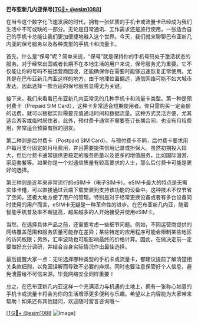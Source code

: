 **巴布亚新几内亚保号[[TG💪+ @esim1088](https://t.me/s/esim1088)]**

在当今这个数字化飞速发展的时代，拥有一张优质的手机卡或流量卡已经成为我们生活中不可或缺的一部分。无论是日常通讯、工作需求还是旅行使用，一张适合自己的手机卡总能让我们更加便捷地融入这个世界。今天，我们就来聊聊巴布亚新几内亚的保号服务以及各种类型的手机卡和流量卡。

首先，什么是“保号”呢？简单来说，“保号”就是保持你的手机号码处于激活状态的服务。对于经常出国或者长期不在本地生活的用户来说，保号服务尤为重要。它不仅能让你的号码不被运营商回收，还能确保你在需要时能够迅速恢复正常使用。尤其是在巴布亚新几内亚这样的地方，由于地理位置偏远，通信网络可能不如大城市发达，因此选择一款合适的保号服务显得尤为关键。

接下来，我们来看看巴布亚新几内亚常见的几种手机卡和流量卡类型。第一种是预付费卡（Prepaid SIM Card），这种卡非常适合短期使用者。你只需购买一定金额的话费，就可以根据实际需要充值通话时间和数据流量。这种方式灵活方便，尤其适合游客或临时居住者。此外，预付费卡通常不需要签订长期合同，也没有月租费用，非常适合预算有限的朋友。

第二种则是后付费卡（Postpaid SIM Card）。与预付费卡不同，后付费卡要求用户每月支付固定的月租费用，并且需要提供信用记录或担保人。虽然初期投入较大，但后付费卡通常提供更稳定的服务质量以及更多的增值服务，比如国际漫游、家庭套餐等。如果你是一个对通信质量有较高要求的人士，那么后付费卡可能是更好的选择。

第三种则是近年来非常流行的eSIM卡（电子SIM卡）。eSIM卡最大的特点是无需实体卡槽，可以直接通过云端下载安装到支持该功能的设备中。这种技术不仅节省了空间，还极大地方便了用户的管理。特别是对于经常更换设备或者有多台设备同时使用的用户而言，eSIM卡无疑是一种革命性的进步。在巴布亚新几内亚，随着智能手机普及率不断提高，越来越多的人开始接受并使用eSIM卡。

当然，在选择具体产品之前，还需要考虑一些细节问题。例如，不同运营商提供的网络覆盖范围和服务质量可能存在差异；某些特定的应用程序可能会限制某些地区的访问权限；另外，汇率波动也可能影响最终的价格计算。因此，在做决定前一定要做好充分调研，并结合自身实际情况作出最佳选择。

最后提醒大家一点：无论选择哪种类型的手机卡或流量卡，都建议提前了解清楚相关条款细则，以免因误解而导致不必要的麻烦。同时也要注意保管好个人信息，避免泄露给不可信来源。毕竟网络安全同样重要！

总之，在巴布亚新几内亚这样一个充满活力与机遇的土地上，拥有一张称心如意的手机卡或流量卡将会为你的生活增添更多便利与乐趣。希望以上内容能为大家带来帮助！如果还有其他疑问，欢迎随时留言咨询哦～ 

[[TG💪+ @esim1088](https://t.me/s/esim1088) ![Image](https://i.postimg.cc/4NQfJmqS/Snipaste-2025-05-13-00-14-12.png)]